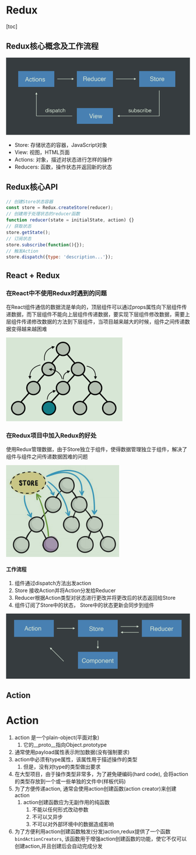 # Redux
[toc]

## Redux核心概念及工作流程
<img src="../assets/imgs/redux.png">

- Store: 存储状态的容器，JavaScript对象
- View: 视图，HTML页面
- Actions: 对象，描述对状态进行怎样的操作
- Reducers: 函数，操作状态并返回新的状态

## Redux核心API
```js
// 创建Store状态容器
const store = Redux.createStore(reducer);
// 创建用于处理状态的reducer函数
function reducer(state = initialState, action) {}
// 获取状态
store.getState();
// 订阅状态
store.subscribe(function(){});
// 触发Action
store.dispatch({type: 'description...'});

```

## React + Redux
### 在React中不使用Redux时遇到的问题

在React组件通信的数据流是单向的，顶层组件可以通过props属性向下层组件传递数据，而下层组件不能向上层组件传递数据，要实现下层组件修改数据，需要上层组件传递修改数据的方法到下层组件，当项目越来越大的时候，组件之间传递数据变得越来越困难

<img src="../assets/imgs/redux1.png">

### 在Redux项目中加入Redux的好处
使用Redux管理数据，由于Store独立于组件，使得数据管理独立于组件，解决了组件与组件之间传递数据困难的问题

<img src="../assets/imgs/redux2.png">

#### 工作流程
1. 组件通过dispatch方法出发action
2. Store 接收Action并将Action分发给Reducer
3. Reducer根据Action类型对状态进行更改并将更改后的状态返回给Store
4. 组件订阅了Store中的状态， Store中的状态更新会同步到组件
   
<img src="../assets/imgs/redux3.png">
   
   
## Action

# Action

1. action 是一个plain-object(平面对象)
   1. 它的__proto__指向Object.prototype
2. 通常使用payload属性表示附加数据(没有强制要求)
3. action中必须有type属性，该属性用于描述操作的类型
   1. 但是，没有对type的类型做出要求
4. 在大型项目，由于操作类型非常多，为了避免硬编码(hard code), 会将action的类型存放到一个或一些单独的文件中(样板代码)
5. 为了方便传递action, 通常会使用action创建函数(action creator)来创建action
   1. action创建函数应为无副作用的纯函数
      1. 不能以任何形式改动参数
      2. 不可以又异步
      3. 不可以对外部环境中的数据造成影响
6. 为了方便利用action创建函数触发(分发)action,redux提供了一个函数`bindActionCreators`, 该函数用于增强action创建函数的功能，使它不仅可以创建action,并且创建后会自动完成分发